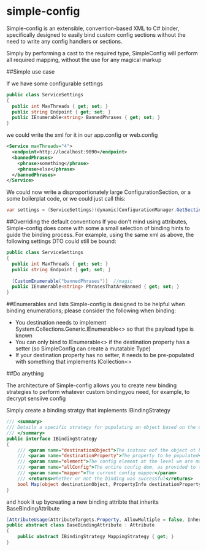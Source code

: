 simple-config
=============

Simple-config is an extensible, convention-based XML to C# binder, specifically designed to easily bind custom config sections without the need to write any config handlers or sections.

Simply by performing a cast to the required type, SimpleConfig will perform all required mapping, without the use for any magical markup

##Simple use case

If we have some configurable settings
```C#
public class ServiceSettings
{
  public int MaxThreads { get; set; }
  public string Endpoint { get; set; }
  public IEnumerable<string> BannedPhrases { get; set; }
}
```
we could write the xml for it in our app.config or web.config
```xml
<Service maxThreads="4">
  <endpoint>http://localhost:9090</endpoint>
  <bannedPhrases>
    <phrase>something</phrase>
    <phrase>else</phrase>
  </bannedPhrases>
</Service>
```

We could now write a disproportionately large ConfigurationSection, or a some boilerplat code, or we could just call this:

```C#
var settings = (ServiceSettings)(dynamic)ConfigurationManager.GetSection("serviceSettings");
```

##Overriding the default conventions
If you don't mind using attributes, Simple-config does come with some a small selection of binding hints to guide the binding process.  For example, using the same xml as above, the following settings DTO could still be bound:

```C#
public class ServiceSettings
{
  public int MaxThreads { get; set; }
  public string Endpoint { get; set; }
  
  [CustomEnumerable("bannedPhrases")]  //magic
  public IEnumerable<string> PhrasesThatAreBanned { get; set; }
}
```

##Enumerables and lists
Simple-config is designed to be helpful when binding enumerations; please consider the following when binding:
  * You destination needs to implement System.Collections.Generic.IEnumerable<> so that the payload type is known
  * You can only bind to IEnumerable<> if the destination property has a setter (so SimpleConfig can create a mutatable Type)
  * If your destination property has no setter, it needs to be pre-populated with something that implements ICollection<>

##Do anything

The architecture of Simple-config allows you to create new binding strategies to perform whatever custom bindingyou need, for example, to decrypt sensiive config

Simply create a binding stratgy that implements IBindingStrategy

```C#
/// <summary>
/// Details a specific strategy for populating an object based on the config
/// </summary>
public interface IBindingStrategy
{
    /// <param name="destinationObject">The instanc eof the object ot be populated</param>
    /// <param name="destinationProperty">The property to be populated</param>
    /// <param name="element">The config element at the level we are mapping</param>
    /// <param name="allConfig">The entire config dom, as provided to the config handler</param>
    /// <param name="mapper">The current config mapper</param>
    /// <returns>Whether or not the binding was successful</returns>
    bool Map(object destinationObject, PropertyInfo destinationProperty, XmlElement element, XmlElement allConfig, ConfigMapper mapper);
}
```

and hook it up bycreating a new binding attribte that inherits BaseBindingAttribute

```C#
[AttributeUsage(AttributeTargets.Property, AllowMultiple = false, Inherited = false)]
public abstract class BaseBindingAttribute : Attribute
{
    public abstract IBindingStrategy MappingStrategy { get; }
}
```
